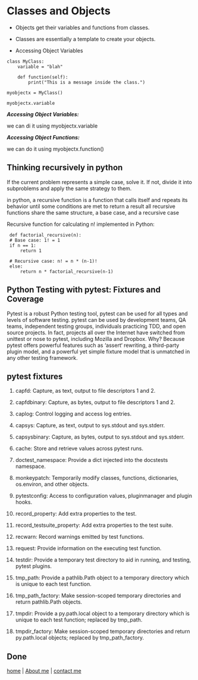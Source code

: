 # Classes and Objects

  * Objects get their variables and functions from classes.
  * Classes are essentially a template to create your objects.

  * Accessing Object Variables
  ```
  class MyClass:
      variable = "blah"
  
      def function(self):
          print("This is a message inside the class.")

  myobjectx = MyClass()
  
  myobjectx.variable
  ```

   ***Accessing Object Variables:***

   we can di it using myobjectx.variable

   ***Accessing Object Functions:***

   we can do it using myobjectx.function()


   ## Thinking recursively in python
   
   If the current problem represents a simple case, solve it. If not, divide it into subproblems and apply the same strategy to them.

   in python, a recursive function is a function that calls itself and repeats its behavior until some conditions are met to return a result all recursive functions share the same structure, a base case, and a recursive case

   Recursive function for calculating n! implemented in Python:
   ```
    def factorial_recursive(n):
    # Base case: 1! = 1
    if n == 1:
        return 1

    # Recursive case: n! = n * (n-1)!
    else:
        return n * factorial_recursive(n-1)
   ```

   ## Python Testing with pytest: Fixtures and Coverage

   Pytest is a robust Python testing tool, pytest can be used for all types and levels of software testing. pytest can be used by development teams, QA teams, independent testing groups, individuals practicing TDD, and open source projects. In fact, projects all over the Internet have switched from unittest or nose to pytest, including Mozilla and Dropbox. Why? Because pytest offers powerful features such as ‘assert‘ rewriting, a third-party plugin model, and a powerful yet simple fixture model that is unmatched in any other testing framework.

   ## pytest fixtures

   1. capfd: Capture, as text, output to file descriptors 1 and 2.

   1. capfdbinary: Capture, as bytes, output to file descriptors 1 and 2.

   1. caplog: Control logging and access log entries.

   1. capsys: Capture, as text, output to sys.stdout and sys.stderr.

   1. capsysbinary: Capture, as bytes, output to sys.stdout and sys.stderr.

   1. cache: Store and retrieve values across pytest runs.

   1. doctest_namespace: Provide a dict injected into the docstests namespace.

   1. monkeypatch: Temporarily modify classes, functions, dictionaries, os.environ, and other objects.

   1. pytestconfig: Access to configuration values, pluginmanager and plugin hooks.

   1. record_property: Add extra properties to the test.

   1. record_testsuite_property: Add extra properties to the test suite.

   1. recwarn: Record warnings emitted by test functions.

   1. request: Provide information on the executing test function.

   1. testdir: Provide a temporary test directory to aid in running, and testing, pytest plugins.

   1. tmp_path: Provide a pathlib.Path object to a temporary directory which is unique to each test function.

   1. tmp_path_factory: Make session-scoped temporary directories and return pathlib.Path objects.

   1. tmpdir: Provide a py.path.local object to a temporary directory which is unique to each test function; replaced by tmp_path.

   1. tmpdir_factory: Make session-scoped temporary directories and return py.path.local objects; replaced by tmp_path_factory.

Done
---
 
[home](../README.md) | [About me](../about-me.md) | [contact me](../contact-me.md)